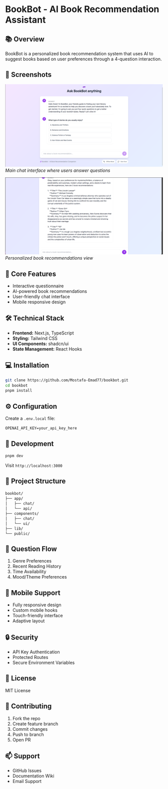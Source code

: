 # BookBot - AI Book Recommendation Assistant

## 📚 Overview

BookBot is a personalized book recommendation system that uses AI to suggest books based on user preferences through a 4-question interaction.

## 📸 Screenshots

![Chat Interface](interface.png)
*Main chat interface where users answer questions*

![Book Recommendations](recommendations.png)
*Personalized book recommendations view*

## 🎯 Core Features

* Interactive questionnaire
* AI-powered book recommendations
* User-friendly chat interface
* Mobile responsive design

## 🛠️ Technical Stack

* **Frontend:** Next.js, TypeScript
* **Styling:** Tailwind CSS
* **UI Components:** shadcn/ui
* **State Management:** React Hooks

## 💻 Installation

```bash
git clone https://github.com/Mostafa-Emad77/bookbot.git
cd bookbot
pnpm install
```

## ⚙️ Configuration

Create a `.env.local` file:

```env
OPENAI_API_KEY=your_api_key_here
```

## 🚀 Development

```bash
pnpm dev
```

Visit `http://localhost:3000`

## 📁 Project Structure

```
bookbot/
├── app/
│   ├── chat/
│   └── api/
├── components/
│   ├── chat/
│   └── ui/
├── lib/
└── public/
```

## 🤖 Question Flow

1. Genre Preferences
2. Recent Reading History
3. Time Availability
4. Mood/Theme Preferences

## 📱 Mobile Support

* Fully responsive design
* Custom mobile hooks
* Touch-friendly interface
* Adaptive layout

## 🔒 Security

* API Key Authentication
* Protected Routes
* Secure Environment Variables

## 📄 License

MIT License

## 🤝 Contributing

1. Fork the repo
2. Create feature branch
3. Commit changes
4. Push to branch
5. Open PR

## 📫 Support

* GitHub Issues
* Documentation Wiki
* Email Support
